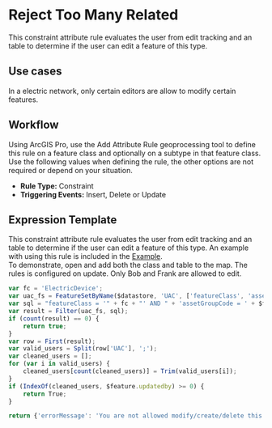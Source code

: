 # Reject Too Many Related

This constraint attribute rule evaluates the user from edit tracking and an table to determine if the user can edit a feature of this type.

## Use cases

In a electric network, only certain editors are allow to modify certain features.

## Workflow

Using ArcGIS Pro, use the Add Attribute Rule geoprocessing tool to define this rule on a feature class and optionally on a subtype in that feature class.  Use the following values when defining the rule, the other options are not required or depend on your situation.
  
  - **Rule Type:** Constraint
  - **Triggering Events:** Insert, Delete or Update

## Expression Template

This constraint attribute rule evaluates the user from edit tracking and an table to determine if the user can edit a feature of this type.
An example with using this rule is included in the [Example](./restrict_editing.zip).  
To demonstrate, open and add both the class and table to the map.  The rules is configured on update.  Only Bob and Frank are allowed to edit.

```js
var fc = 'ElectricDevice';
var uac_fs = FeatureSetByName($datastore, 'UAC', ['featureClass', 'assetGroupCode', 'assetTypeCode', 'UAC'], false);
var sql = "featureClass = '" + fc + "' AND " + 'assetGroupCode = ' + $feature.assetgroup + ' AND ' + 'assetTypeCode = ' + $feature.assettype
var result = Filter(uac_fs, sql);
if (count(result) == 0) {
    return true;
}
var row = First(result);
var valid_users = Split(row['UAC'], ';');
var cleaned_users = [];
for (var i in valid_users) {
    cleaned_users[count(cleaned_users)] = Trim(valid_users[i]);
}
if (IndexOf(cleaned_users, $feature.updatedby) >= 0) {
    return True;
}

return {'errorMessage': 'You are not allowed modify/create/delete this feature'};

```
